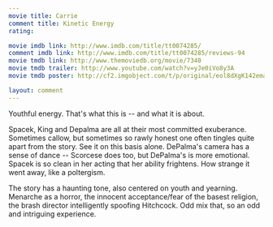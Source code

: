 ```yaml
---
movie title: Carrie
comment title: Kinetic Energy
rating: 

movie imdb link: http://www.imdb.com/title/tt0074285/
comment imdb link: http://www.imdb.com/title/tt0074285/reviews-94
movie tmdb link: http://www.themoviedb.org/movie/7340
movie tmdb trailer: http://www.youtube.com/watch?v=yJe0iVo8y3A
movie tmdb poster: http://cf2.imgobject.com/t/p/original/eol8dXgK142emaveWtGsXbmel1A.jpg

layout: comment
---
```


Youthful energy. That's what this is -- and what it is about.

Spacek, King and Depalma are all at their most committed exuberance. Sometimes callow, but sometimes so rawly honest one often tingles quite apart from the story. See it on this basis alone. DePalma's  camera has a sense of dance -- Scorcese does too, but DePalma's is more emotional. Spacek is so clean in her acting that her ability frightens. How strange it went away, like a poltergism.

The story has a haunting tone, also centered on youth and yearning. Menarche as a horror, the innocent acceptance/fear of the basest religion, the brash director intelligently spoofing Hitchcock. Odd mix that, so an odd and intriguing experience.